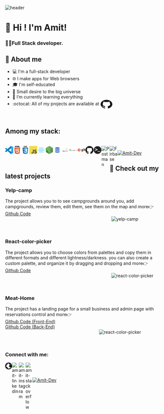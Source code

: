 ![header](https://i.ibb.co/PghPqMm/universe-top.jpg)

# 👋 Hi ! I'm Amit!

### 👨‍💻Full Stack developer.

## 📖 About me

- 💻 I'm a full-stack developer
- 🌐 I make apps for Web browsers
- 🎓 I'm self-educated
- 🌌 Small desire to the big universe
- 🌱 I’m currently learning everything
- :octocat: All of my projects are available at <a href="https://github.com/amithg2?tab=repositories" target="blank"><img align="center" src="https://github.com/devicons/devicon/blob/master/icons/github/github-original.svg" alt="https://github.com/BarOvda" height="30" width="40" /></a>

<br />

## Among my stack:

<br />

<img align="left" alt="Visual Studio Code" width="26px" src="https://raw.githubusercontent.com/github/explore/80688e429a7d4ef2fca1e82350fe8e3517d3494d/topics/visual-studio-code/visual-studio-code.png" />
<img align="left" alt="HTML5" width="26px" src="https://raw.githubusercontent.com/github/explore/80688e429a7d4ef2fca1e82350fe8e3517d3494d/topics/html/html.png" />
<img align="left" alt="CSS3" width="26px" src="https://raw.githubusercontent.com/github/explore/80688e429a7d4ef2fca1e82350fe8e3517d3494d/topics/css/css.png" />
<img align="left" alt="JavaScript" width="26px" src="https://raw.githubusercontent.com/github/explore/80688e429a7d4ef2fca1e82350fe8e3517d3494d/topics/javascript/javascript.png" />
<img align="left" alt="React" width="26px" src="https://raw.githubusercontent.com/github/explore/80688e429a7d4ef2fca1e82350fe8e3517d3494d/topics/react/react.png" />
<img align="left" alt="Node.js" width="26px" src="https://raw.githubusercontent.com/github/explore/80688e429a7d4ef2fca1e82350fe8e3517d3494d/topics/nodejs/nodejs.png" />
<img align="left" alt="SQL" width="26px" src="https://raw.githubusercontent.com/github/explore/80688e429a7d4ef2fca1e82350fe8e3517d3494d/topics/sql/sql.png" />
<img align="left" alt="MySQL" width="26px" src="https://raw.githubusercontent.com/github/explore/80688e429a7d4ef2fca1e82350fe8e3517d3494d/topics/mysql/mysql.png" />
<img align="left" alt="MongoDB" width="26px" src="https://raw.githubusercontent.com/github/explore/80688e429a7d4ef2fca1e82350fe8e3517d3494d/topics/mongodb/mongodb.png" />
<img align="left" alt="Git" width="26px" src="https://raw.githubusercontent.com/github/explore/80688e429a7d4ef2fca1e82350fe8e3517d3494d/topics/git/git.png" />
<img align="left" alt="GitHub" width="26px" src="https://raw.githubusercontent.com/github/explore/78df643247d429f6cc873026c0622819ad797942/topics/github/github.png" />
<img align="left" alt="Terminal" width="26px" src="https://raw.githubusercontent.com/github/explore/80688e429a7d4ef2fca1e82350fe8e3517d3494d/topics/terminal/terminal.png" />
<img align="left" alt="Postman" width="26" src="https://www.vectorlogo.zone/logos/getpostman/getpostman-icon.svg" />
<img align="left" alt="Firbase" width="26" src="https://www.vectorlogo.zone/logos/firebase/firebase-icon.svg" />

[<img src="https://i.ibb.co/yNM9WW9/universe-middle.jpg" alt="Amit-Dev" />]([website])

## 📘 Check out my latest projects

### Yelp-camp

The project allows you to to see campgrounds around you, add campgrounds, review them, edit them, see them on the map and more👉
<br />
<a href="https://github.com/amithg2/yelp-camp" target="blank">Github Code</a>
<br />
<a href="https://yelp-camp-web-amit.herokuapp.com/" target="blank"><img align="right" src="https://amit-dev-webpage.web.app/static/media/yelpCamp.34f636f619ef64b78cb5.png" alt="yelp-camp" width="160" height="100" /></a>

<br />
<br />

### React-color-picker

The project allows you to choose colors from palettes and copy them in different formats and different lightness/darkness. you can also create a custom palette, and organize it by dragging and dropping and more👉
<br />
<a href="https://github.com/amithg2/react-color-picker" target="blank">Github Code</a>
<br />
 <a href="https://react-color-picker-project.web.app/" target="blank"><img align="right" src="https://amit-dev-webpage.web.app/static/media/colorApp.d935f29a399d4e808c1d.png" alt="react-color-picker" width="160" height="100" /></a>

<br />
<br />

### Meat-Home

The project has a landing page for a small business and admin page with reservations control and more👉
<br />
<a href="https://github.com/amithg2/meat-home-front" target="blank">Github Code (Front-End)</a>
<br />
<a href="https://github.com/amithg2/meat-home-back-end" target="blank">Github Code (Back-End)</a>
<br />
 <a href="https://meat-home-front.web.app/" target="blank"><img align="right" src="https://amit-dev-webpage.web.app/static/media/meatHome.f85cf033964504dcecba.png" alt="react-color-picker" width="200" height="120" /></a>

<br />
<br />

### Connect with me:

[<img align="left" alt="amit-web" width="22px" src="https://raw.githubusercontent.com/iconic/open-iconic/master/svg/globe.svg" />][website]
[<img align="left" alt="amit-linkedin" width="22px" src="https://cdn.jsdelivr.net/npm/simple-icons@v3/icons/linkedin.svg" />][linkedin]
[<img align="left" alt="amit-instagram" width="22px" src="https://cdn.jsdelivr.net/npm/simple-icons@v3/icons/instagram.svg" />][instagram]
[<img align="left" alt="amit-stackoverflow" width="22px" src="https://cdn.jsdelivr.net/npm/simple-icons@v3/icons/stackoverflow.svg" />][stackoverflow]

<br />
<br />

[<img src="https://i.ibb.co/xMWSTS0/universe-bottom.jpg" alt="Amit-Dev" />]([website])

[website]: https://amit-dev-webpage.web.app
[instagram]: https://www.instagram.com/amit_hg2
[linkedin]: https://www.linkedin.com/in/amit-hagag
[stackoverflow]: https://stackoverflow.com/users/17137370/amit-hagag
